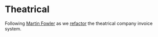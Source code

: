 # Theatrical

Following [Martin Fowler](https://martinfowler.com/) as we
[refactor](https://martinfowler.com/books/refactoring.html) the theatrical
company invoice system.
